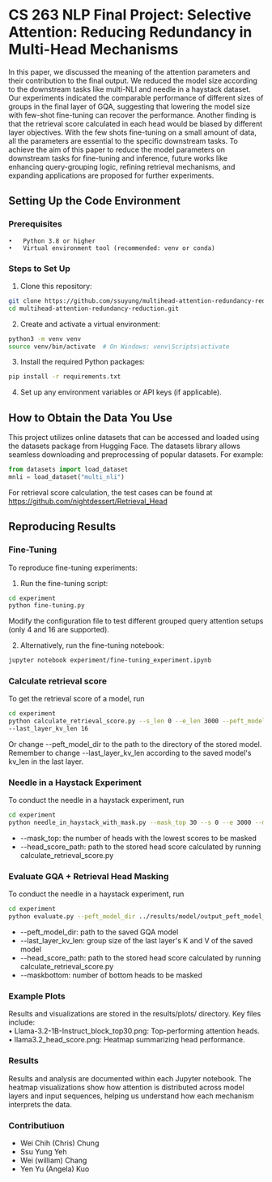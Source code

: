 # CS 263 NLP Final Project: Selective Attention: Reducing Redundancy in Multi-Head Mechanisms

In this paper, we discussed the meaning of the attention parameters and their contribution to the final output. We reduced the model size according to the downstream tasks like multi-NLI and needle in a haystack dataset. Our experiments indicated the comparable performance of different sizes of groups in the final layer of GQA, suggesting that lowering the model size with few-shot fine-tuning can recover the performance. Another finding is that the retrieval score calculated in each head would be biased by different layer objectives. With the few shots fine-tuning on a small amount of data, all the parameters are essential to the specific downstream tasks. To achieve the aim of this paper to reduce the model parameters on downstream tasks for fine-tuning and inference, future works like enhancing query-grouping logic, refining retrieval mechanisms, and expanding applications are proposed for further experiments.   

## Setting Up the Code Environment

### Prerequisites
	•	Python 3.8 or higher
	•	Virtual environment tool (recommended: venv or conda)

### Steps to Set Up
1.	Clone this repository:
```bash
git clone https://github.com/ssuyung/multihead-attention-redundancy-reduction.git
cd multihead-attention-redundancy-reduction.git
```

2.	Create and activate a virtual environment:
```bash
python3 -m venv venv
source venv/bin/activate  # On Windows: venv\Scripts\activate
```

3.	Install the required Python packages:
```bash
pip install -r requirements.txt
```
4.	Set up any environment variables or API keys (if applicable). 

## How to Obtain the Data You Use

This project utilizes online datasets that can be accessed and loaded using the datasets package from Hugging Face. The datasets library allows seamless downloading and preprocessing of popular datasets.
For example:
```python
from datasets import load_dataset
mnli = load_dataset("multi_nli")
```

For retrieval score calculation, the test cases can be found at https://github.com/nightdessert/Retrieval_Head


## Reproducing Results
### Fine-Tuning

To reproduce fine-tuning experiments:
1.	Run the fine-tuning script:
```bash
cd experiment  
python fine-tuning.py
```
Modify the configuration file to test different grouped query attention setups (only 4 and 16 are supported).

2.	Alternatively, run the fine-tuning notebook:
```bash
jupyter notebook experiment/fine-tuning_experiment.ipynb
```

### Calculate retrieval score

To get the retrieval score of a model, run 
```bash
cd experiment  
python calculate_retrieval_score.py --s_len 0 --e_len 3000 --peft_model_dir ../results/model/output_peft_model_g=16_e=3
--last_layer_kv_len 16
```
Or change --peft_model_dir to the path to the directory of the stored model. Remember to change --last_layer_kv_len according to the saved model's kv_len in the last layer.

### Needle in a Haystack Experiment

To conduct the needle in a haystack experiment, run 
```bash
cd experiment
python needle_in_haystack_with_mask.py --mask_top 30 --s 0 --e 3000 --model_name meta-llama/Llama-3.2-1B-Instruct --head_score_path ../head_score
```
 - --mask_top: the number of heads with the lowest scores to be masked
 - --head_score_path: path to the stored head score calculated by running calculate_retrieval_score.py

### Evaluate GQA + Retrieval Head Masking
To conduct the needle in a haystack experiment, run 
```bash
cd experiment
python evaluate.py --peft_model_dir ../results/model/output_peft_model_g=16_e=3 --last_layer_kv_len 16 --head_score_path ../head_score/Llama-3.2-1B-Instruct_g=16_e=3 --maskbottom 5 
```
 - --peft_model_dir: path to the saved GQA model
 - --last_layer_kv_len: group size of the last layer's K and V of the saved model
 - --head_score_path: path to the stored head score calculated by running calculate_retrieval_score.py
 - --maskbottom: number of bottom heads to be masked

### Example Plots
Results and visualizations are stored in the results/plots/ directory. Key files include:  
	•	Llama-3.2-1B-Instruct_block_top30.png: Top-performing attention heads.  
	•	llama3.2_head_score.png: Heatmap summarizing head performance.
### Results

Results and analysis are documented within each Jupyter notebook. The heatmap visualizations show how attention is distributed across model layers and input sequences, helping us understand how each mechanism interprets the data.

### Contributiuon
- Wei Chih (Chris) Chung
- Ssu Yung Yeh
- Wei (william) Chang
- Yen Yu (Angela) Kuo 
